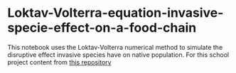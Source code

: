 # Loktav-Volterra-equation-invasive-specie-effect-on-a-food-chain
This notebook uses the Loktav-Volterra numerical method to simulate the disruptive effect invasive species have on native population.
For this school project content from [this repository](https://github.com/smkalami/lotka-volterra-in-python.git)
